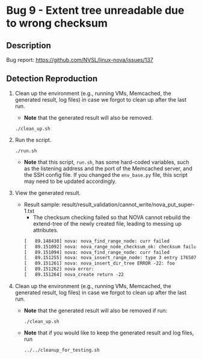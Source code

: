 # Bug 9 - Extent tree unreadable due to wrong checksum

## Description

Bug report: https://github.com/NVSL/linux-nova/issues/137

## Detection Reproduction

1. Clean up the environment (e.g., running VMs, Memcached, the generated result, log files) in case we forgot to clean up after the last run.
    - **Note** that the generated result will also be removed.

    ```shell
    ./clean_up.sh
    ```

2. Run the script.
    ```shell
    ./run.sh
    ```
    - **Note** that this script, `run.sh`, has some hard-coded variables, such as the listening address and the port of the Memcached server, and the SSH config file. If you changed the `env_base.py` file, this script may need to be updated accordingly.


3. View the generated result.
    - Result sample: result/result_validation/cannot_write/nova_put_super-1.txt
        - The checksum checking failed so that NOVA cannot rebuild the extend-tree of the newly created file, leading to messing up attributes.
        ```txt
        [   89.148430] nova: nova_find_range_node: curr failed
        [   89.151092] nova: nova_range_node_checksum_ok: checksum failure, vma           (null), range low 1765074, range high 18446612683165798512, csum 0x0
        [   89.151094] nova: nova_find_range_node: curr failed
        [   89.151255] nova: nova_insert_range_node: type 3 entry 1765074 - 18446612683165798624 already exists: 1765074 - 18446612683165798512
        [   89.151261] nova: nova_insert_dir_tree ERROR -22: foo
        [   89.151262] nova error:
        [   89.151264] nova_create return -22
        ```

4. Clean up the environment (e.g., running VMs, Memcached, the generated result, log files) in case we forgot to clean up after the last run.
    - **Note** that the generated result will also be removed if run:
        ```shell
        ./clean_up.sh
        ```
    - **Note** that if you would like to keep the generated result and log files, run
        ```shell
        ../../cleanup_for_testing.sh
        ```


